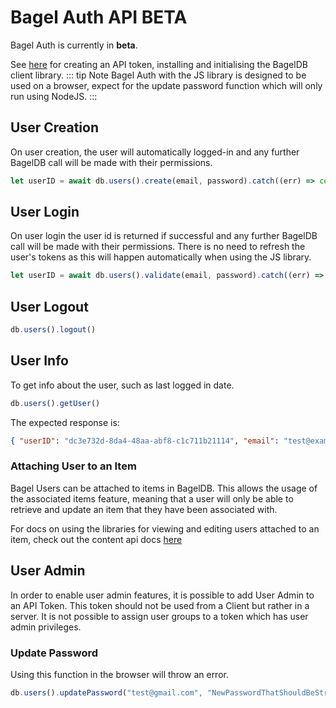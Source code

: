 # Bagel Auth API <span class="badge tip" style="vertical-align: top;">BETA</span>

Bagel Auth is currently in **beta**.

See [here](../quick-guides#getting-started-with-bagel-auth) for creating an API token, installing and initialising the BagelDB client library.
::: tip Note
Bagel Auth with the JS library is designed to be used on a browser, expect for the update password function which will only run using NodeJS.
:::

## User Creation

On user creation, the user will automatically logged-in and any further BagelDB call will be made with their permissions.

<CodeGroup>
<CodeGroupItem title="JS">

```js
let userID = await db.users().create(email, password).catch((err) => console.log(err))
```
</CodeGroupItem>
</CodeGroup>

## User Login

On user login the user id is returned if successful and any further BagelDB call will be made with their permissions. There is no need to refresh the user's tokens as this will happen automatically when using the JS library.

<CodeGroup>
<CodeGroupItem title="JS">


```js
let userID = await db.users().validate(email, password).catch((err) => console.log(err))

```
</CodeGroupItem>
</CodeGroup>

## User Logout

<CodeGroup>
<CodeGroupItem title="JS">


```js
db.users().logout()

```
</CodeGroupItem>
</CodeGroup>


## User Info
To get info about the user, such as last logged in date.

<CodeGroup>
<CodeGroupItem title="JS">


```js
db.users().getUser()

```
</CodeGroupItem>
</CodeGroup>

The expected response is:



```json
{ "userID": "dc3e732d-8da4-48aa-abf8-c1c711b21114", "email": "test@example.com", "createdDate": "2020-12-21T12:53:41.021Z", "lastLoggedIn": "2020-12-21T12:53:41.021Z", "userGroups": [ "bvg70k223akg008f9tl0" ] }

```
### Attaching User to an Item
Bagel Users can be attached to items in BagelDB. This allows the usage of the associated items feature, meaning that a user will only be able to retrieve and update an item that they have been associated with.

For docs on using the libraries for viewing and editing users attached to an item, check out the content api docs [here](../content-api)

## User Admin
In order to enable user admin features, it is possible to add User Admin to an API Token. This token should not be used from a Client but rather in a server. It is not possible to assign user groups to a token which has user admin privileges.

### Update Password
Using this function in the browser will throw an error.

<CodeGroup>
<CodeGroupItem title="JS">


```js
db.users().updatePassword("test@gmail.com", "NewPasswordThatShouldBeStrong")

```
</CodeGroupItem>
</CodeGroup>


<!-- <script lang="ts">


export default {
    mounted() {
        if (document.getElementById('betaBadge')) return;
        const header = document.querySelector('[aria-label$=BETA]');
        // console.log(header)
        header.innerHTML = header.innerHTML.replace('BETA','<span id="betaBadge" class="badge tip" style="vertical-align: top;">BETA</span>');
    }
}
</script> -->